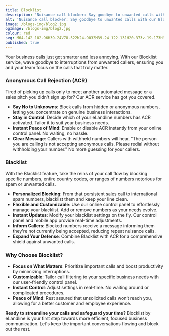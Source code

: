 ```yaml
---
title: Blocklist
description: 'Nuisance call blocker: Say goodbye to unwanted calls with our Blocklist feature.'
alt: 'Nuisance call blocker: Say goodbye to unwanted calls with our Blocklist feature.'
image: /blogs-img/blog2.jpg
ogImage: /blogs-img/blog2.jpg
colour: red
svg: M64.142 102.96H39.24V78.522h24.903ZM39.24 122.131H20.373v-19.173H39.24Zm-18.866-19.173H4.53V87.167h15.843Zm43.394 24.814v-24.814c26.41 0 46.784-25.94 36.597-53.388c-3.775-10.15-11.694-18.42-22.26-22.181c-27.167-9.772-53.2 10.527-53.2 36.468H0c0-41.354 40.37-74.064 84.52-60.53c19.242 6.017 34.334 21.055 40.37 40.23c13.581 43.985-19.245 84.214-61.123 84.214Zm0 0
published: true
---
```


Your business calls just got smarter and less annoying. With our Blocklist service, wave goodbye to interruptions from unwanted callers, ensuring you and your team focus on the calls that truly matter.

### Anonymous Call Rejection (ACR)

Tired of picking up calls only to meet another automated message or a sales pitch you didn't sign up for? Our ACR service has got you covered.

- **Say No to Unknowns**: Block calls from hidden or anonymous numbers, letting you concentrate on genuine business interactions.
- **Stay in Control**: Decide which of your eLandline numbers has ACR activated. Tailor it to suit your business needs.
- **Instant Peace of Mind**: Enable or disable ACR instantly from your online control panel. No waiting, no hassle.
- **Clear Message**: Callers with withheld numbers will hear, "The person you are calling is not accepting anonymous calls. Please redial without withholding your number." No more guessing for your callers.

### Blacklist

With the Blacklist feature, take the reins of your call flow by blocking specific numbers, entire country codes, or ranges of numbers notorious for spam or unwanted calls.

- **Personalized Blocking**: From that persistent sales call to international spam numbers, blacklist them and keep your line clean.
- **Flexible and Customizable**: Use our online control panel to effortlessly manage your blacklist. Add or remove numbers as your needs evolve.
- **Instant Updates**: Modify your blacklist settings on the fly. Our control panel and mobile app provide real-time adjustments.
- **Inform Callers**: Blocked numbers receive a message informing them they're not currently being accepted, reducing repeat nuisance calls.
- **Expand Your Defense**: Combine Blacklist with ACR for a comprehensive shield against unwanted calls.

### Why Choose Blocklist?

- **Focus on What Matters**: Prioritize important calls and boost productivity by minimizing interruptions.
- **Customizable**: Tailor call filtering to your specific business needs with our user-friendly control panel.
- **Instant Control**: Adjust settings in real-time. No waiting around or complicated procedures.
- **Peace of Mind**: Rest assured that unsolicited calls won’t reach you, allowing for a better customer and employee experience.

**Ready to streamline your calls and safeguard your time?** Blocklist by eLandline is your first step towards more efficient, focused business communication. Let's keep the important conversations flowing and block out the rest.